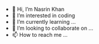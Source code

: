 - 👋 Hi, I’m Nasrin Khan
- 👀 I’m interested in coding
- 🌱 I’m currently learning ...
- 💞️ I’m looking to collaborate on ...
- 📫 How to reach me ...

<!---
NKhanM/NKhanM is a ✨ special ✨ repository because its `README.md` (this file) appears on your GitHub profile.
You can click the Preview link to take a look at your changes.
--->
